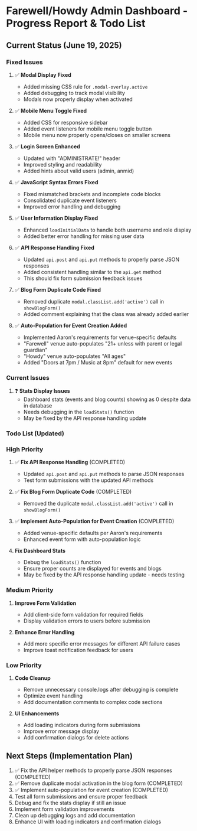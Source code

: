 # Farewell/Howdy Admin Dashboard - Progress Report & Todo List

## Current Status (June 19, 2025)

### Fixed Issues

1. ✅ **Modal Display Fixed**
   - Added missing CSS rule for `.modal-overlay.active`
   - Added debugging to track modal visibility
   - Modals now properly display when activated

2. ✅ **Mobile Menu Toggle Fixed**
   - Added CSS for responsive sidebar
   - Added event listeners for mobile menu toggle button
   - Mobile menu now properly opens/closes on smaller screens

3. ✅ **Login Screen Enhanced**
   - Updated with "ADMINISTRATE!" header
   - Improved styling and readability
   - Added hints about valid users (admin, anmid)

4. ✅ **JavaScript Syntax Errors Fixed**
   - Fixed mismatched brackets and incomplete code blocks
   - Consolidated duplicate event listeners
   - Improved error handling and debugging

5. ✅ **User Information Display Fixed**
   - Enhanced `loadInitialData` to handle both username and role display
   - Added better error handling for missing user data

6. ✅ **API Response Handling Fixed**
   - Updated `api.post` and `api.put` methods to properly parse JSON responses
   - Added consistent handling similar to the `api.get` method
   - This should fix form submission feedback issues

7. ✅ **Blog Form Duplicate Code Fixed**
   - Removed duplicate `modal.classList.add('active')` call in `showBlogForm()`
   - Added comment explaining that the class was already added earlier

8. ✅ **Auto-Population for Event Creation Added**
   - Implemented Aaron's requirements for venue-specific defaults
   - "Farewell" venue auto-populates "21+ unless with parent or legal guardian"
   - "Howdy" venue auto-populates "All ages"
   - Added "Doors at 7pm / Music at 8pm" default for new events

### Current Issues

1. ❓ **Stats Display Issues**
   - Dashboard stats (events and blog counts) showing as 0 despite data in database
   - Needs debugging in the `loadStats()` function
   - May be fixed by the API response handling update

### Todo List (Updated)

### High Priority

1. ✅ **Fix API Response Handling** (COMPLETED)
   - Updated `api.post` and `api.put` methods to parse JSON responses
   - Test form submissions with the updated API methods

2. ✅ **Fix Blog Form Duplicate Code** (COMPLETED)
   - Removed the duplicate `modal.classList.add('active')` call in `showBlogForm()`

3. ✅ **Implement Auto-Population for Event Creation** (COMPLETED)
   - Added venue-specific defaults per Aaron's requirements
   - Enhanced event form with auto-population logic

4. **Fix Dashboard Stats**
   - Debug the `loadStats()` function
   - Ensure proper counts are displayed for events and blogs
   - May be fixed by the API response handling update - needs testing

### Medium Priority

1. **Improve Form Validation**
   - Add client-side form validation for required fields
   - Display validation errors to users before submission

2. **Enhance Error Handling**
   - Add more specific error messages for different API failure cases
   - Improve toast notification feedback for users

### Low Priority

1. **Code Cleanup**
   - Remove unnecessary console.logs after debugging is complete
   - Optimize event handling
   - Add documentation comments to complex code sections

2. **UI Enhancements**
   - Add loading indicators during form submissions
   - Improve error message display
   - Add confirmation dialogs for delete actions

## Next Steps (Implementation Plan)

1. ✅ Fix the API helper methods to properly parse JSON responses (COMPLETED)
2. ✅ Remove duplicate modal activation in the blog form (COMPLETED)
3. ✅ Implement auto-population for event creation (COMPLETED)
4. Test all form submissions and ensure proper feedback
5. Debug and fix the stats display if still an issue
6. Implement form validation improvements
7. Clean up debugging logs and add documentation
8. Enhance UI with loading indicators and confirmation dialogs
